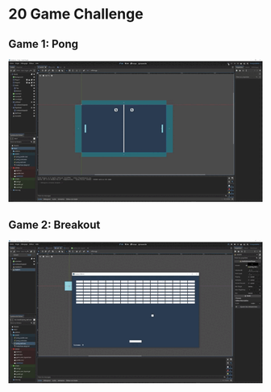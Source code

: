 # 20 Game Challenge

## Game 1: Pong

![Pong Gameplay](recordings/pong.gif)

## Game 2: Breakout

![Breakout Gameplay](recordings/breakout.gif)